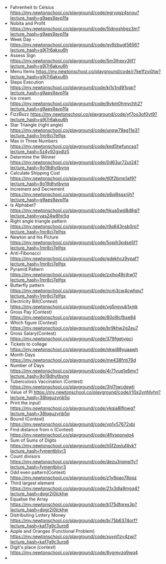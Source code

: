 - Fahrenheit to Celsius https://my.newtonschool.co/playground/code/egrvqgz4snou?lecture_hash=g9aes9avp1fa
- Nobita and Profit https://my.newtonschool.co/playground/code/5ldnoshbgz3m?lecture_hash=g9aes9avp1fa
- Week Day - https://my.newtonschool.co/playground/code/gy9zbugt5656?lecture_hash=g9j7r6akxu6h
- Assess Sign https://my.newtonschool.co/playground/code/5m3lhexv3ljf?lecture_hash=g9j7r6akxu6h
- Menu Items https://my.newtonschool.co/playground/code/r7ke1fzvi0tw?lecture_hash=g9j7r6akxu6h
- Steps Execution https://my.newtonschool.co/playground/code/ki1s1nd91sgp?lecture_hash=g9aes9avp1fa
- Ice cream https://my.newtonschool.co/playground/code/6vkm0hmychh2?lecture_hash=g9aes9avp1fa
- FizzBuzz https://my.newtonschool.co/playground/code/yf7oo3of0vt9?lecture_hash=g9j7r6akxu6h
- Star Triangle (right angle) https://my.newtonschool.co/playground/code/unqw79ag11e3?lecture_hash=1mr8cj7elfgx
- Max in Three Numbers https://my.newtonschool.co/playground/code/ked5twfuncsq?lecture_hash=5z4y92gxdlz5
- Determine the Winner https://my.newtonschool.co/playground/code/0d63ur72ut24?lecture_hash=9o19dhytbynq
- Calculate Shipping Cost https://my.newtonschool.co/playground/code/tl0f2bmp1af9?lecture_hash=9o19dhytbynq
- Increment and Decrement https://my.newtonschool.co/playground/code/o6qj9ssxrijh?lecture_hash=g9aes9avp1fa
- Is Alphabet? https://my.newtonschool.co/playground/code/hkua5wd8d8gj?lecture_hash=yas24w8hjr5g
- Right angle triangle pattern https://my.newtonschool.co/playground/code/r9q843nsb0rq?lecture_hash=1mr8cj7elfgx
- Newton and his Picture https://my.newtonschool.co/playground/code/5opih3pdse5f?lecture_hash=1mr8cj7elfgx
- Anti-Fibonacci https://my.newtonschool.co/playground/code/gdekhcz9vpaf?lecture_hash=1mr8cj7elfgx
- Pyramid Pattern https://my.newtonschool.co/playground/code/zxiho49cjhw1?lecture_hash=1mr8cj7elfgx
- Butterfly pattern https://my.newtonschool.co/playground/code/ncm3cw4cwhqu?lecture_hash=1mr8cj7elfgx
- Electricity Bill(Contest) https://my.newtonschool.co/playground/code/vg5ngvub1xmk
- Gross Pay (Contest) https://my.newtonschool.co/playground/code/80ol9cfbse84
- Which figure (Contest) https://my.newtonschool.co/playground/code/br9khw2g2eu7
- Gross Salary(Contest) https://my.newtonschool.co/playground/code/379fgqtyjpcj
- Tickets to college https://my.newtonschool.co/playground/code/nkwi88yuaawh
- Month Days https://my.newtonschool.co/playground/code/me438fnti76d
- Number of Days https://my.newtonschool.co/playground/code/4r71yup1x6my?lecture_hash=9o19dhytbynq
- Tuberculosis Vaccination (Contest) https://my.newtonschool.co/playground/code/3hl7twcdqwtj
- Value of PI https://my.newtonschool.co/playground/code/r10x2ynfdyhn?lecture_hash=38lqguzynb5q
- Print the input! https://my.newtonschool.co/playground/code/vkqia8lflowg?lecture_hash=38lqguzynb5q
- Bound (Contest) https://my.newtonschool.co/playground/code/vp1v57672xbi
- Find distance from n (Contest) https://my.newtonschool.co/playground/code/4flvsponxjp4
- Sum of Sums of Digits https://my.newtonschool.co/playground/code/h5f2qvluf4vk?lecture_hash=fymentbijvr3
- Count divisors https://my.newtonschool.co/playground/code/dezu3rqmpl1y?lecture_hash=fymentbijvr3
- Odd even pattern(Contest) https://my.newtonschool.co/playground/code/z1y6qao78qoz
- Third largest element https://my.newtonschool.co/playground/code/21x3dla9mgq4?lecture_hash=dpgr2i0lckhw
- Equalise the Array https://my.newtonschool.co/playground/code/b175dfqrex3p?lecture_hash=dpgr2i0lckhw
- Distributing Lottery Money https://my.newtonschool.co/playground/code/br75b6374orf?lecture_hash=kaf7g9c3urp8
- Apple and Oranges (Functional Problem) https://my.newtonschool.co/playground/code/xuynl1zy4zwi?lecture_hash=kaf7g9c3urp8
- Digit's place (contest) https://my.newtonschool.co/playground/code/8vgrevzq9wq4
- 